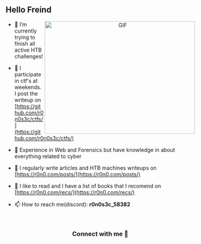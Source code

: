 ## Hello Freind


<a target="_blank" align="center">
  <img align="right" top="500" height="300" width="400" alt="GIF" src="https://i.giphy.com/media/v1.Y2lkPTc5MGI3NjExNDB2ZmN0bW11OHljdm83ZDBpa25qZXBkNG1hZDZ3aGIxYWY3cGRzYSZlcD12MV9pbnRlcm5hbF9naWZfYnlfaWQmY3Q9Zw/115BJle6N2Av0A/giphy.gif">
</a>

- 🌱 I’m currently trying to finish all active HTB challenges!

- 🤝 I participate in ctf's at weekends. I post the writeup on [https://github.com/r0n0s3c/ctfs/](https://github.com/r0n0s3c/ctfs/)

- 🌱 Experience in Web and Forensics but have knowledge in about everything related to cyber 

- 📝 I regularly write articles and HTB machines writeups on [https://r0n0.com/posts/](https://r0n0.com/posts/)

- 📖 I like to read and I have a list of books that I recomend on [https://r0n0.com/recs/](https://r0n0.com/recs/)

- 📫 How to reach me(discord): **r0n0s3c_58382**

<br/>
<h3 align="center" >Connect with me 🤝 </h3>
